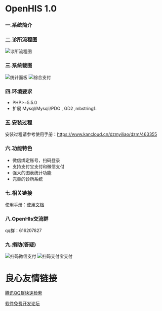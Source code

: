 # OpenHIS 1.0
### 一.系统简介
### 二.诊所流程图
![诊所流程图](https://gitee.com/uploads/images/2017/1130/173955_d67d64b3_1661554.png "图片1.png")

### 三.系统截图

![统计面板](https://gitee.com/uploads/images/2017/1130/174130_52bf17b7_1661554.png "图片2.png")
![综合支付](https://gitee.com/uploads/images/2017/1130/174146_d5ab6628_1661554.png "图片3.png")

### 四.环境要求

- PHP>=5.5.0
- 扩展 Mysql/Mysqli/PDO , GD2 ,mbstring1.

### 五.安装过程

安装过程请参考使用手册：https://www.kancloud.cn/dzmyiliao/dzm/463355

### 六.功能特色

- 微信绑定账号，扫码登录
- 支持支付宝支付和微信支付
- 强大的图表统计功能
- 完善的诊所系统

### 七.相关链接

使用手册：[使用文档](http://www.kancloud.cn/dzmyiliao/dzm/463354)

### 八.OpenHIs交流群

qq群：616207827 

### 九.捐助(答疑)

![扫码微信支付](https://images.gitee.com/uploads/images/2019/1008/105744_fc1438ed_436902.jpeg "16DBAAD9C362FF31E46E5D1E52A899ED.JPG")
![扫码支付宝支付](https://images.gitee.com/uploads/images/2019/1008/105756_ecce84f6_436902.jpeg "CAC536D7E3A464607C8C5356F0C38AC6.JPG") 



 # 良心友情链接

[腾讯QQ群快速检索](http://u.720life.cn/s/8cf73f7c)

[软件免费开发论坛](http://u.720life.cn/s/bbb01dc0)